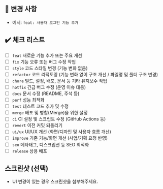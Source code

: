 ## 📌 변경 사항

- 예시: `feat: 사용자 로그인 기능 추가`

## ✔️ 체크 리스트

- [ ] `feat` 새로운 기능 추가 또는 주요 개선
- [ ] `fix` 기능 오류 또는 버그 수정 작업
- [ ] `style` 코드 스타일 변경 (기능 변화 없음)
- [ ] `refactor` 코드 리팩토링 (기능 변화 없이 구조 개선 / 파일명 및 폴더 구조 변경)
- [ ] `chore` 빌드, 설정, 배포, 문서 등 기타 유지보수 작업
- [ ] `hotfix` 긴급 버그 수정 (운영 이슈 대응)
- [ ] `docs` 문서 수정 (README, 주석 등)
- [ ] `perf` 성능 최적화
- [ ] `test` 테스트 코드 추가 및 수정
- [ ] `merge` 배포 및 병합(Merge)을 위한 설정
- [ ] `ci` CI 설정 및 스크립트 수정 (GitHub Actions 등)
- [ ] `revert` 이전 커밋 되돌리기
- [ ] `ui/ux` UI/UX 개선 (화면/디자인 및 사용자 흐름 개선)
- [ ] `improve` 기존 기능/화면 개선 (사업/기획 요청 반영)
- [ ] `seo` 메타태그, 디스크립션 등 SEO 최적화
- [ ] `release` 상용 배포

## 스크린샷 (선택)

- UI 변경이 있는 경우 스크린샷을 첨부해주세요.
